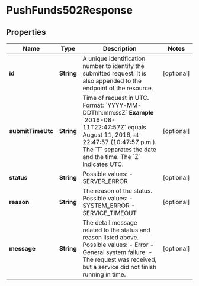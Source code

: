 
# PushFunds502Response

## Properties
Name | Type | Description | Notes
------------ | ------------- | ------------- | -------------
**id** | **String** | A unique identification number to identify the submitted request. It is also appended to the endpoint of the resource.  |  [optional]
**submitTimeUtc** | **String** | Time of request in UTC. Format: &#x60;YYYY-MM-DDThh:mm:ssZ&#x60;  **Example** &#x60;2016-08-11T22:47:57Z&#x60; equals August 11, 2016, at 22:47:57 (10:47:57 p.m.). The &#x60;T&#x60; separates the date and the time. The &#x60;Z&#x60; indicates UTC.  |  [optional]
**status** | **String** | Possible values: - SERVER_ERROR  |  [optional]
**reason** | **String** | The reason of the status.  Possible values: - SYSTEM_ERROR - SERVICE_TIMEOUT  |  [optional]
**message** | **String** | The detail message related to the status and reason listed above.  Possible values: - Error - General system failure. - The request was received, but a service did not finish running in time.  |  [optional]



